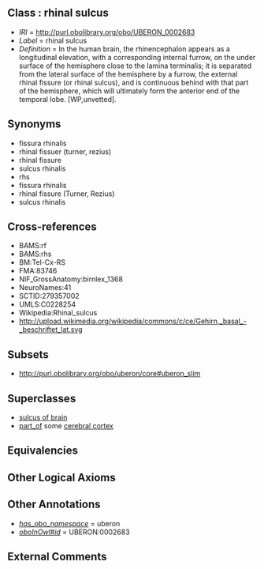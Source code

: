 
## Class : rhinal sulcus

 * *IRI* = http://purl.obolibrary.org/obo/UBERON_0002683
 * *Label* = rhinal sulcus
 * *Definition* = In the human brain, the rhinencephalon appears as a longitudinal elevation, with a corresponding internal furrow, on the under surface of the hemisphere close to the lamina terminalis; it is separated from the lateral surface of the hemisphere by a furrow, the external rhinal fissure (or rhinal sulcus), and is continuous behind with that part of the hemisphere, which will ultimately form the anterior end of the temporal lobe. [WP,unvetted].

## Synonyms

 * fissura rhinalis
 * rhinal fissuer (turner, rezius)
 * rhinal fissure
 * sulcus rhinalis
 * rhs
 * fissura rhinalis
 * rhinal fissure (Turner, Rezius)
 * sulcus rhinalis

## Cross-references

 * BAMS:rf
 * BAMS:rhs
 * BM:Tel-Cx-RS
 * FMA:83746
 * NIF_GrossAnatomy:birnlex_1368
 * NeuroNames:41
 * SCTID:279357002
 * UMLS:C0228254
 * Wikipedia:Rhinal_sulcus
 * http://upload.wikimedia.org/wikipedia/commons/c/ce/Gehirn,_basal_-_beschriftet_lat.svg

## Subsets

 * http://purl.obolibrary.org/obo/uberon/core#uberon_slim

## Superclasses

 * [sulcus of brain](../../UBERON/18/UBERON_0013118.md)
 * [part_of](../../BFO/50/BFO_0000050.md) some [cerebral cortex](../../UBERON/56/UBERON_0000956.md)

## Equivalencies


## Other Logical Axioms


## Other Annotations

 * *[has_obo_namespace](../../ce/oboInOwl#hasOBONamespace.md)* = uberon
 * *[oboInOwl#id](../../id/oboInOwl#id.md)* = UBERON:0002683

## External Comments

